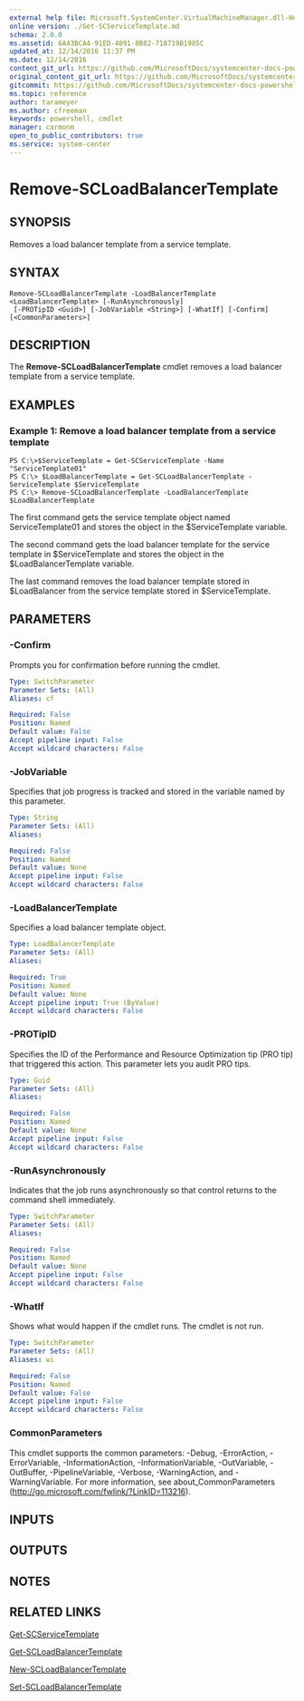 ```yaml
---
external help file: Microsoft.SystemCenter.VirtualMachineManager.dll-Help.xml
online version: ./Get-SCServiceTemplate.md
schema: 2.0.0
ms.assetid: 6A43BCA4-91ED-4091-8B82-718719B1985C
updated_at: 12/14/2016 11:37 PM
ms.date: 12/14/2016
content_git_url: https://github.com/MicrosoftDocs/systemcenter-docs-powershell/blob/master/systemcenter-cmdlets/SystemCenter2016/VirtualMachineManager/v1/Remove-SCLoadBalancerTemplate.md
original_content_git_url: https://github.com/MicrosoftDocs/systemcenter-docs-powershell/blob/master/systemcenter-cmdlets/SystemCenter2016/VirtualMachineManager/v1/Remove-SCLoadBalancerTemplate.md
gitcommit: https://github.com/MicrosoftDocs/systemcenter-docs-powershell/blob/ddd0fefc9adaabb9394eb6c21b33370913d1830d/systemcenter-cmdlets/SystemCenter2016/VirtualMachineManager/v1/Remove-SCLoadBalancerTemplate.md
ms.topic: reference
author: tarameyer
ms.author: cfreeman
keywords: powershell, cmdlet
manager: carmonm
open_to_public_contributors: true
ms.service: system-center
---
```


# Remove-SCLoadBalancerTemplate

## SYNOPSIS
Removes a load balancer template from a service template.

## SYNTAX

```
Remove-SCLoadBalancerTemplate -LoadBalancerTemplate <LoadBalancerTemplate> [-RunAsynchronously]
 [-PROTipID <Guid>] [-JobVariable <String>] [-WhatIf] [-Confirm] [<CommonParameters>]
```

## DESCRIPTION
The **Remove-SCLoadBalancerTemplate** cmdlet removes a load balancer template from a service template.

## EXAMPLES

### Example 1: Remove a load balancer template from a service template
```
PS C:\>$ServiceTemplate = Get-SCServiceTemplate -Name "ServiceTemplate01"
PS C:\> $LoadBalancerTemplate = Get-SCLoadBalancerTemplate -ServiceTemplate $ServiceTemplate
PS C:\> Remove-SCLoadBalancerTemplate -LoadBalancerTemplate $LoadBalancerTemplate
```

The first command gets the service template object named ServiceTemplate01 and stores the object in the $ServiceTemplate variable.

The second command gets the load balancer template for the service template in $ServiceTemplate and stores the object in the $LoadBalancerTemplate variable.

The last command removes the load balancer template stored in $LoadBalancer from the service template stored in $ServiceTemplate.

## PARAMETERS

### -Confirm
Prompts you for confirmation before running the cmdlet.

```yaml
Type: SwitchParameter
Parameter Sets: (All)
Aliases: cf

Required: False
Position: Named
Default value: False
Accept pipeline input: False
Accept wildcard characters: False
```

### -JobVariable
Specifies that job progress is tracked and stored in the variable named by this parameter.

```yaml
Type: String
Parameter Sets: (All)
Aliases: 

Required: False
Position: Named
Default value: None
Accept pipeline input: False
Accept wildcard characters: False
```

### -LoadBalancerTemplate
Specifies a load balancer template object.

```yaml
Type: LoadBalancerTemplate
Parameter Sets: (All)
Aliases: 

Required: True
Position: Named
Default value: None
Accept pipeline input: True (ByValue)
Accept wildcard characters: False
```

### -PROTipID
Specifies the ID of the Performance and Resource Optimization tip (PRO tip) that triggered this action.
This parameter lets you audit PRO tips.

```yaml
Type: Guid
Parameter Sets: (All)
Aliases: 

Required: False
Position: Named
Default value: None
Accept pipeline input: False
Accept wildcard characters: False
```

### -RunAsynchronously
Indicates that the job runs asynchronously so that control returns to the command shell immediately.

```yaml
Type: SwitchParameter
Parameter Sets: (All)
Aliases: 

Required: False
Position: Named
Default value: None
Accept pipeline input: False
Accept wildcard characters: False
```

### -WhatIf
Shows what would happen if the cmdlet runs.
The cmdlet is not run.

```yaml
Type: SwitchParameter
Parameter Sets: (All)
Aliases: wi

Required: False
Position: Named
Default value: False
Accept pipeline input: False
Accept wildcard characters: False
```

### CommonParameters
This cmdlet supports the common parameters: -Debug, -ErrorAction, -ErrorVariable, -InformationAction, -InformationVariable, -OutVariable, -OutBuffer, -PipelineVariable, -Verbose, -WarningAction, and -WarningVariable. For more information, see about_CommonParameters (http://go.microsoft.com/fwlink/?LinkID=113216).

## INPUTS

## OUTPUTS

## NOTES

## RELATED LINKS

[Get-SCServiceTemplate](xref:SystemCenter2016/VirtualMachineManager/v1/Get-SCServiceTemplate.md)

[Get-SCLoadBalancerTemplate](xref:SystemCenter2016/VirtualMachineManager/v1/Get-SCLoadBalancerTemplate.md)

[New-SCLoadBalancerTemplate](xref:SystemCenter2016/VirtualMachineManager/v1/New-SCLoadBalancerTemplate.md)

[Set-SCLoadBalancerTemplate](xref:SystemCenter2016/VirtualMachineManager/v1/Set-SCLoadBalancerTemplate.md)

